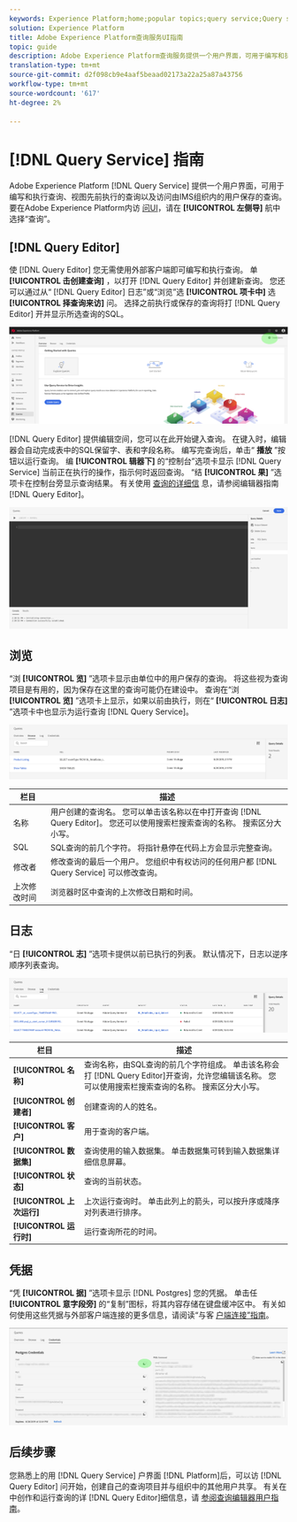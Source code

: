 ```yaml
---
keywords: Experience Platform;home;popular topics;query service;Query service;query;query editor;Query Editor;Query editor;
solution: Experience Platform
title: Adobe Experience Platform查询服务UI指南
topic: guide
description: Adobe Experience Platform查询服务提供一个用户界面，可用于编写和执行查询、视图先前执行的查询以及访问由IMS组织内的用户保存的查询。
translation-type: tm+mt
source-git-commit: d2f098cb9e4aaf5beaad02173a22a25a87a43756
workflow-type: tm+mt
source-wordcount: '617'
ht-degree: 2%

---
```



# [!DNL Query Service] 指南

Adobe Experience Platform [!DNL Query Service] 提供一个用户界面，可用于编写和执行查询、视图先前执行的查询以及访问由IMS组织内的用户保存的查询。 要在Adobe Experience Platform内访 [问UI][platform-ui]，请在 **[!UICONTROL 左侧导]** 航中选择“查询”。

## [!DNL Query Editor]

使 [!DNL Query Editor] 您无需使用外部客户端即可编写和执行查询。 单 **[!UICONTROL 击创建查询]** ，以打开 [!DNL Query Editor] 并创建新查询。 您还可以通过从“ [!DNL Query Editor] 日志”或“浏览”选 **[!UICONTROL 项卡中]** 选 **[!UICONTROL 择查询来访]** 问。 选择之前执行或保存的查询将打 [!DNL Query Editor] 开并显示所选查询的SQL。

![图像](../images/queries/ui-overview/overview.png)

[!DNL Query Editor] 提供编辑空间，您可以在此开始键入查询。 在键入时，编辑器会自动完成表中的SQL保留字、表和字段名称。 编写完查询后，单击“ **播放** ”按钮以运行查询。 编 **[!UICONTROL 辑器下]** 的“控制台”选项卡显示 [!DNL Query Service] 当前正在执行的操作，指示何时返回查询。 “结 **[!UICONTROL 果]** ”选项卡在控制台旁显示查询结果。 有关使用 [查询的详细信][query-editor] 息，请参阅编辑器指南 [!DNL Query Editor]。

![图像](../images/queries/ui-overview/query-editor.png)

## 浏览

“浏 **[!UICONTROL 览]** ”选项卡显示由单位中的用户保存的查询。 将这些视为查询项目是有用的，因为保存在这里的查询可能仍在建设中。 查询在“浏 **[!UICONTROL 览]** ”选项卡上显示，如果以前由执行，则在“ **[!UICONTROL 日志]** ”选项卡中也显示为运行查询 [!DNL Query Service]。

![图像](../images/queries/ui-overview/browse.png)

| 栏目 | 描述 |
| --- | --- |
| 名称 | 用户创建的查询名。 您可以单击该名称以在中打开查询 [!DNL Query Editor]。 您还可以使用搜索栏搜索查询的名称。 搜索区分大小写。 |
| SQL | SQL查询的前几个字符。 将指针悬停在代码上方会显示完整查询。 |
| 修改者 | 修改查询的最后一个用户。 您组织中有权访问的任何用户都 [!DNL Query Service] 可以修改查询。 |
| 上次修改时间 | 浏览器时区中查询的上次修改日期和时间。 |

## 日志

“日 **[!UICONTROL 志]** ”选项卡提供以前已执行的列表。 默认情况下，日志以逆序顺序列表查询。

![图像](../images/queries/ui-overview/log.png)

| 栏目 | 描述 |
| --- | --- |
| **[!UICONTROL 名称]** | 查询名称，由SQL查询的前几个字符组成。 单击该名称会打 [!DNL Query Editor]开查询，允许您编辑该名称。 您可以使用搜索栏搜索查询的名称。 搜索区分大小写。 |
| **[!UICONTROL 创建者]** | 创建查询的人的姓名。 |
| **[!UICONTROL 客户]** | 用于查询的客户端。 |
| **[!UICONTROL 数据集]** | 查询使用的输入数据集。 单击数据集可转到输入数据集详细信息屏幕。 |
| **[!UICONTROL 状态]** | 查询的当前状态。 |
| **[!UICONTROL 上次运行]** | 上次运行查询时。 单击此列上的箭头，可以按升序或降序对列表进行排序。 |
| **[!UICONTROL 运行时]** | 运行查询所花的时间。 |

## 凭据

“凭 **[!UICONTROL 据]** ”选项卡显示 [!DNL Postgres] 您的凭据。 单击任 **[!UICONTROL 意字段旁]** 的“复制”图标，将其内容存储在键盘缓冲区中。 有关如何使用这些凭据与外部客户端连接的更多信息，请阅读“与客 [户端连接”指南][connect-clients]。

![图像](../images/queries/ui-overview/credentials.png)

## 后续步骤

您熟悉上的用 [!DNL Query Service] 户界面 [!DNL Platform]后，可以访 [!DNL Query Editor] 问开始，创建自己的查询项目并与组织中的其他用户共享。 有关在中创作和运行查询的详 [!DNL Query Editor]细信息，请 [参阅查询编辑器用户指南][query-editor]。

[platform-ui]: https://platform.adobe.com
[query-editor]: user-guide.md
[connect-clients]: ../clients/overview.md
